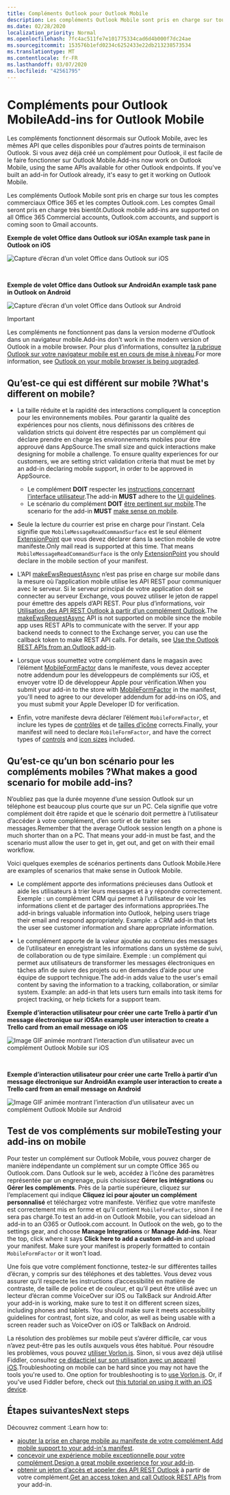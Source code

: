 ```yaml
---
title: Compléments Outlook pour Outlook Mobile
description: Les compléments Outlook Mobile sont pris en charge sur tous les comptes commerciaux Office 365 et les comptes Outlook.com. Les comptes Gmail seront pris en charge très bientôt.
ms.date: 02/28/2020
localization_priority: Normal
ms.openlocfilehash: 7fc4ac511fe7e101775334cad6d4b000f7dc24ae
ms.sourcegitcommit: 153576b1efd0234c6252433e22db213238573534
ms.translationtype: MT
ms.contentlocale: fr-FR
ms.lasthandoff: 03/07/2020
ms.locfileid: "42561795"
---
```

# <a name="add-ins-for-outlook-mobile"></a><span data-ttu-id="01c33-103">Compléments pour Outlook Mobile</span><span class="sxs-lookup"><span data-stu-id="01c33-103">Add-ins for Outlook Mobile</span></span>

<span data-ttu-id="01c33-p101">Les compléments fonctionnent désormais sur Outlook Mobile, avec les mêmes API que celles disponibles pour d’autres points de terminaison Outlook. Si vous avez déjà créé un complément pour Outlook, il est facile de le faire fonctionner sur Outlook Mobile.</span><span class="sxs-lookup"><span data-stu-id="01c33-p101">Add-ins now work on Outlook Mobile, using the same APIs available for other Outlook endpoints. If you've built an add-in for Outlook already, it's easy to get it working on Outlook Mobile.</span></span>

<span data-ttu-id="01c33-106">Les compléments Outlook Mobile sont pris en charge sur tous les comptes commerciaux Office 365 et les comptes Outlook.com. Les comptes Gmail seront pris en charge très bientôt.</span><span class="sxs-lookup"><span data-stu-id="01c33-106">Outlook mobile add-ins are supported on all Office 365 Commercial accounts, Outlook.com accounts, and support is coming soon to Gmail accounts.</span></span>

<span data-ttu-id="01c33-107">**Exemple de volet Office dans Outlook sur iOS**</span><span class="sxs-lookup"><span data-stu-id="01c33-107">**An example task pane in Outlook on iOS**</span></span>

![Capture d’écran d’un volet Office dans Outlook sur iOS](../images/outlook-mobile-addin-taskpane.png)

<br/>

<span data-ttu-id="01c33-109">**Exemple de volet Office dans Outlook sur Android**</span><span class="sxs-lookup"><span data-stu-id="01c33-109">**An example task pane in Outlook on Android**</span></span>

![Capture d’écran d’un volet Office dans Outlook sur Android](../images/outlook-mobile-addin-taskpane-android.png)

> [!IMPORTANT]
> <span data-ttu-id="01c33-111">Les compléments ne fonctionnent pas dans la version moderne d’Outlook dans un navigateur mobile.</span><span class="sxs-lookup"><span data-stu-id="01c33-111">Add-ins don't work in the modern version of Outlook in a mobile browser.</span></span> <span data-ttu-id="01c33-112">Pour plus d’informations, consultez [la rubrique Outlook sur votre navigateur mobile est en cours de mise à niveau](https://techcommunity.microsoft.com/t5/outlook-blog/outlook-on-your-mobile-browser-is-being-upgraded/ba-p/1125816).</span><span class="sxs-lookup"><span data-stu-id="01c33-112">For more information, see [Outlook on your mobile browser is being upgraded](https://techcommunity.microsoft.com/t5/outlook-blog/outlook-on-your-mobile-browser-is-being-upgraded/ba-p/1125816).</span></span>

## <a name="whats-different-on-mobile"></a><span data-ttu-id="01c33-113">Qu’est-ce qui est différent sur mobile ?</span><span class="sxs-lookup"><span data-stu-id="01c33-113">What's different on mobile?</span></span>

- <span data-ttu-id="01c33-p103">La taille réduite et la rapidité des interactions compliquent la conception pour les environnements mobiles. Pour garantir la qualité des expériences pour nos clients, nous définissons des critères de validation stricts qui doivent être respectés par un complément qui déclare prendre en charge les environnements mobiles pour être approuvé dans AppSource.</span><span class="sxs-lookup"><span data-stu-id="01c33-p103">The small size and quick interactions make designing for mobile a challenge. To ensure quality experiences for our customers, we are setting strict validation criteria that must be met by an add-in declaring mobile support, in order to be approved in AppSource.</span></span>
    - <span data-ttu-id="01c33-116">Le complément **DOIT** respecter les [instructions concernant l’interface utilisateur](outlook-addin-design.md).</span><span class="sxs-lookup"><span data-stu-id="01c33-116">The add-in **MUST** adhere to the [UI guidelines](outlook-addin-design.md).</span></span>
    - <span data-ttu-id="01c33-117">Le scénario du complément **DOIT** [être pertinent sur mobile](#what-makes-a-good-scenario-for-mobile-add-ins).</span><span class="sxs-lookup"><span data-stu-id="01c33-117">The scenario for the add-in **MUST** [make sense on mobile](#what-makes-a-good-scenario-for-mobile-add-ins).</span></span>

- <span data-ttu-id="01c33-p104">Seule la lecture du courrier est prise en charge pour l’instant. Cela signifie que `MobileMessageReadCommandSurface` est le seul élément [ExtensionPoint](../reference/manifest/extensionpoint.md) que vous devez déclarer dans la section mobile de votre manifeste.</span><span class="sxs-lookup"><span data-stu-id="01c33-p104">Only mail read is supported at this time. That means `MobileMessageReadCommandSurface` is the only [ExtensionPoint](../reference/manifest/extensionpoint.md) you should declare in the mobile section of your manifest.</span></span>

- <span data-ttu-id="01c33-p105">L’API [makeEwsRequestAsync](../reference/objectmodel/preview-requirement-set/office.context.mailbox.md#methods) n’est pas prise en charge sur mobile dans la mesure où l’application mobile utilise les API REST pour communiquer avec le serveur. Si le serveur principal de votre application doit se connecter au serveur Exchange, vous pouvez utiliser le jeton de rappel pour émettre des appels d’API REST. Pour plus d’informations, voir [Utilisation des API REST Outlook à partir d’un complément Outlook](use-rest-api.md).</span><span class="sxs-lookup"><span data-stu-id="01c33-p105">The [makeEwsRequestAsync](../reference/objectmodel/preview-requirement-set/office.context.mailbox.md#methods) API is not supported on mobile since the mobile app uses REST APIs to communicate with the server. If your app backend needs to connect to the Exchange server, you can use the callback token to make REST API calls. For details, see [Use the Outlook REST APIs from an Outlook add-in](use-rest-api.md).</span></span>

- <span data-ttu-id="01c33-123">Lorsque vous soumettez votre complément dans le magasin avec l’élément [MobileFormFactor](../reference/manifest/mobileformfactor.md) dans le manifeste, vous devez accepter notre addendum pour les développeurs de compléments sur iOS, et envoyer votre ID de développeur Apple pour vérification.</span><span class="sxs-lookup"><span data-stu-id="01c33-123">When you submit your add-in to the store with [MobileFormFactor](../reference/manifest/mobileformfactor.md) in the manifest, you'll need to agree to our developer addendum for add-ins on iOS, and you must submit your Apple Developer ID for verification.</span></span>

- <span data-ttu-id="01c33-124">Enfin, votre manifeste devra déclarer l’élément `MobileFormFactor`, et inclure les types de [contrôles](../reference/manifest/control.md) et de [tailles d’icône](../reference/manifest/icon.md) corrects.</span><span class="sxs-lookup"><span data-stu-id="01c33-124">Finally, your manifest will need to declare `MobileFormFactor`, and have the correct types of [controls](../reference/manifest/control.md) and [icon sizes](../reference/manifest/icon.md) included.</span></span>

## <a name="what-makes-a-good-scenario-for-mobile-add-ins"></a><span data-ttu-id="01c33-125">Qu’est-ce qu’un bon scénario pour les compléments mobiles ?</span><span class="sxs-lookup"><span data-stu-id="01c33-125">What makes a good scenario for mobile add-ins?</span></span>

<span data-ttu-id="01c33-p106">N’oubliez pas que la durée moyenne d’une session Outlook sur un téléphone est beaucoup plus courte que sur un PC. Cela signifie que votre complément doit être rapide et que le scénario doit permettre à l’utilisateur d’accéder à votre complément, d’en sortir et de traiter ses messages.</span><span class="sxs-lookup"><span data-stu-id="01c33-p106">Remember that the average Outlook session length on a phone is much shorter than on a PC. That means your add-in must be fast, and the scenario must allow the user to get in, get out, and get on with their email workflow.</span></span>

<span data-ttu-id="01c33-128">Voici quelques exemples de scénarios pertinents dans Outlook Mobile.</span><span class="sxs-lookup"><span data-stu-id="01c33-128">Here are examples of scenarios that make sense in Outlook Mobile.</span></span>

- <span data-ttu-id="01c33-p107">Le complément apporte des informations précieuses dans Outlook et aide les utilisateurs à trier leurs messages et à y répondre correctement. Exemple : un complément CRM qui permet à l’utilisateur de voir les informations client et de partager des informations appropriées.</span><span class="sxs-lookup"><span data-stu-id="01c33-p107">The add-in brings valuable information into Outlook, helping users triage their email and respond appropriately. Example: a CRM add-in that lets the user see customer information and share appropriate information.</span></span>

- <span data-ttu-id="01c33-p108">Le complément apporte de la valeur ajoutée au contenu des messages de l’utilisateur en enregistrant les informations dans un système de suivi, de collaboration ou de type similaire. Exemple : un complément qui permet aux utilisateurs de transformer les messages électroniques en tâches afin de suivre des projets ou en demandes d’aide pour une équipe de support technique.</span><span class="sxs-lookup"><span data-stu-id="01c33-p108">The add-in adds value to the user's email content by saving the information to a tracking, collaboration, or similar system. Example: an add-in that lets users turn emails into task items for project tracking, or help tickets for a support team.</span></span>

<span data-ttu-id="01c33-133">**Exemple d’interaction utilisateur pour créer une carte Trello à partir d’un message électronique sur iOS**</span><span class="sxs-lookup"><span data-stu-id="01c33-133">**An example user interaction to create a Trello card from an email message on iOS**</span></span>

![Image GIF animée montrant l’interaction d’un utilisateur avec un complément Outlook Mobile sur iOS](../images/outlook-mobile-addin-interaction.gif)

<br/>

<span data-ttu-id="01c33-135">**Exemple d’interaction utilisateur pour créer une carte Trello à partir d’un message électronique sur Android**</span><span class="sxs-lookup"><span data-stu-id="01c33-135">**An example user interaction to create a Trello card from an email message on Android**</span></span>

![Image GIF animée montrant l’interaction d’un utilisateur avec un complément Outlook Mobile sur Android](../images/outlook-mobile-addin-interaction-android.gif)

## <a name="testing-your-add-ins-on-mobile"></a><span data-ttu-id="01c33-137">Test de vos compléments sur mobile</span><span class="sxs-lookup"><span data-stu-id="01c33-137">Testing your add-ins on mobile</span></span>

<span data-ttu-id="01c33-p109">Pour tester un complément sur Outlook Mobile, vous pouvez charger de manière indépendante un complément sur un compte Office 365 ou Outlook.com. Dans Outlook sur le web, accédez à l’icône des paramètres représentée par un engrenage, puis choisissez **Gérer les intégrations** ou **Gérer les compléments**. Près de la partie supérieure, cliquez sur l’emplacement qui indique **Cliquez ici pour ajouter un complément personnalisé** et téléchargez votre manifeste. Vérifiez que votre manifeste est correctement mis en forme et qu’il contient `MobileFormFactor`, sinon il ne sera pas chargé.</span><span class="sxs-lookup"><span data-stu-id="01c33-p109">To test an add-in on Outlook Mobile, you can sideload an add-in to an O365 or Outlook.com account. In Outlook on the web, go to the settings gear, and choose **Manage Integrations** or **Manage Add-ins**. Near the top, click where it says **Click here to add a custom add-in** and upload your manifest. Make sure your manifest is properly formatted to contain `MobileFormFactor` or it won't load.</span></span>

<span data-ttu-id="01c33-p110">Une fois que votre complément fonctionne, testez-le sur différentes tailles d’écran, y compris sur des téléphones et des tablettes. Vous devez vous assurer qu’il respecte les instructions d’accessibilité en matière de contraste, de taille de police et de couleur, et qu’il peut être utilisé avec un lecteur d’écran comme VoiceOver sur iOS ou TalkBack sur Android.</span><span class="sxs-lookup"><span data-stu-id="01c33-p110">After your add-in is working, make sure to test it on different screen sizes, including phones and tablets. You should make sure it meets accessibility guidelines for contrast, font size, and color, as well as being usable with a screen reader such as VoiceOver on iOS or TalkBack on Android.</span></span>

<span data-ttu-id="01c33-p111">La résolution des problèmes sur mobile peut s’avérer difficile, car vous n’avez peut-être pas les outils auxquels vous êtes habitué. Pour résoudre les problèmes, vous pouvez [utiliser Vorlon.js](../testing/debug-office-add-ins-on-ipad-and-mac.md). Sinon, si vous avez déjà utilisé Fiddler, consultez [ce didacticiel sur son utilisation avec un appareil iOS](https://www.telerik.com/blogs/using-fiddler-with-apple-ios-devices).</span><span class="sxs-lookup"><span data-stu-id="01c33-p111">Troubleshooting on mobile can be hard since you may not have the tools you're used to. One option for troubleshooting is to [use Vorlon.js](../testing/debug-office-add-ins-on-ipad-and-mac.md). Or, if you've used Fiddler before, check out [this tutorial on using it with an iOS device](https://www.telerik.com/blogs/using-fiddler-with-apple-ios-devices).</span></span>

## <a name="next-steps"></a><span data-ttu-id="01c33-146">Étapes suivantes</span><span class="sxs-lookup"><span data-stu-id="01c33-146">Next steps</span></span>

<span data-ttu-id="01c33-147">Découvrez comment :</span><span class="sxs-lookup"><span data-stu-id="01c33-147">Learn how to:</span></span>

- <span data-ttu-id="01c33-148">[ajouter la prise en charge mobile au manifeste de votre complément](add-mobile-support.md),</span><span class="sxs-lookup"><span data-stu-id="01c33-148">[Add mobile support to your add-in's manifest](add-mobile-support.md).</span></span>
- <span data-ttu-id="01c33-149">[concevoir une expérience mobile exceptionnelle pour votre complément](outlook-addin-design.md),</span><span class="sxs-lookup"><span data-stu-id="01c33-149">[Design a great mobile experience for your add-in](outlook-addin-design.md).</span></span>
- <span data-ttu-id="01c33-150">[obtenir un jeton d’accès et appeler des API REST Outlook](use-rest-api.md) à partir de votre complément.</span><span class="sxs-lookup"><span data-stu-id="01c33-150">[Get an access token and call Outlook REST APIs](use-rest-api.md) from your add-in.</span></span>
